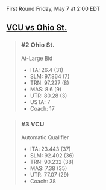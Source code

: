 First Round
Friday, May 7 at 2:00 EDT
## [VCU vs Ohio St.](https://www.ncaa.com/game/5833396) 

> ### #2 Ohio St.  
> At-Large Bid  
> - ITA: 26.4 (31)  
> - SLM: 97.864 (7)  
> - TRN: 97.227 (8)  
> - MAS: 8.6 (9)  
> - UTR: 80.28 (3)  
> - USTA: 7  
> - Coach: 17  

> ### #3 VCU  
> Automatic Qualifier  
> - ITA: 23.443 (37)  
> - SLM: 92.402 (36)  
> - TRN: 90.232 (38)  
> - MAS: 7.38 (35)  
> - UTR: 77.07 (29)  
> - Coach: 38  